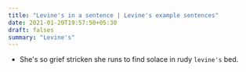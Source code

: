 ```yaml
---
title: "Levine's in a sentence | Levine's example sentences"
date: 2021-01-20T19:57:50+05:30
draft: falses
summary: "Levine's"
---
```

- She's so grief stricken she runs to find solace in rudy `levine's` bed.
                 
